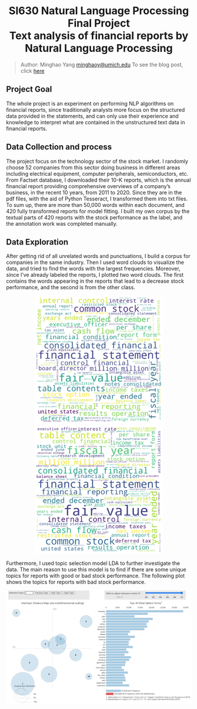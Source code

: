 # <div align='center' >SI630 Natural Language Processing Final Project </div><div align='center' > Text analysis of financial reports by Natural Language Processing </div>

> Author: Minghao Yang minghaoy@umich.edu     To see the blog post, click [here](https://minghaoy.medium.com/nlp-on-financial-reports-18805bd65fc3)

## Project Goal
The whole project is an experiment on performing NLP algorithms on financial reports, since traditionally analysts more focus on the structured data provided in the statements, and can only use their experience and knowledge to interpret what are contained in the unstructured text data in financial reports.

## Data Collection and process
The project focus on the technology sector of the stock market. I randomly choose 52 companies from this sector doing business in different areas including electrical equipment, computer peripherals, semiconductors, etc. From Factset database, I downloaded their 10-K reports, which is the annual financial report providing comprehensive overviews of a company’s business, in the recent 10 years, from 2011 to 2020. Since they are in the pdf files, with the aid of Python Tesseract, I transformed them into txt files. To sum up, there are more than 50,000 words within each document, and 420 fully transformed reports for model fitting.  I built my own corpus by the textual parts of 420 reports with the stock performance as the label, and the annotation work was completed manually.

## Data Exploration
After getting rid of all unrelated words and punctuations, I build a corpus for companies in the same industry. Then I used word clouds to visualize the data, and tried to find
the words with the largest frequencies. Moreover, since I’ve already labeled the reports, I plotted two word clouds. The first contains the words appearing in the reports that lead to a decrease stock performance, and the second is from the other class.
<p align="center">
  <img src="https://github.com/Minghaoy97/Text-analysis-of-financial-reports-by-Natural-Language-Processing/blob/main/images/wordcloud_drop.png" width="350" title="Word cloud for stocks with negative price move">
  <img src="./images/wordcloud_raise.png" width="350" alt="Word cloud for stocks with positive price move">
</p>

Furthermore, I used topic selection model LDA to further investigate the data. The main reason to use this model is to find if there are some unique topics for reports with good or bad stock performance. The following plot shows the topics for reports with bad stock performance.
<p align="center">
  <img src="./images/lda_drop.png" width="900" title="Word cloud for stocks with negative price move">
</p>
